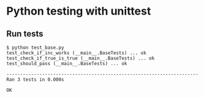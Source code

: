 # Python testing with unittest


## Run tests
```
$ python test_base.py
test_check_if_inc_works (__main__.BaseTests) ... ok
test_check_if_true_is_true (__main__.BaseTests) ... ok
test_should_pass (__main__.BaseTests) ... ok

----------------------------------------------------------------------
Ran 3 tests in 0.000s

OK
```

